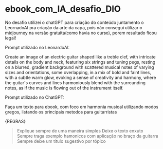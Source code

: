 # ebook_com_IA_desafio_DIO

No desafio utilizei o chatGPT para criação do conteúdo juntamento o LeornadoAI pra criação da arte da capa, pois não consegui utilizar o midjourney na versão gratuita(como havia no curso), porem resultado ficou legal!

Prompt utilizado no LeonardoAI:

Create an image of an electric guitar shaped like a treble clef, with intricate details on the body and neck, featuring six strings and tuning pegs, resting on a blurred, gradient background with scattered musical notes of varying sizes and orientations, some overlapping, in a mix of bold and faint lines, with a subtle warm glow, evoking a sense of creativity and harmony, where the guitar's curves and lines harmoniously blend with the surrounding notes, as if the music is flowing out of the instrument itself.

Prompt utilizado no ChatGPT:

Faça um texto para ebook, com foco em harmonia musical utilizando modos gregos, listando os principais metodos para guitarristas

{REGRAS}
>Explique sempre de uma maneira simples
>Deixe o texto enxuto
>Sempre traga exemplo hamonicos com aplicação no braço da guitarra
> Sempre deixe um titulo sugestivo por tópico
>
>
